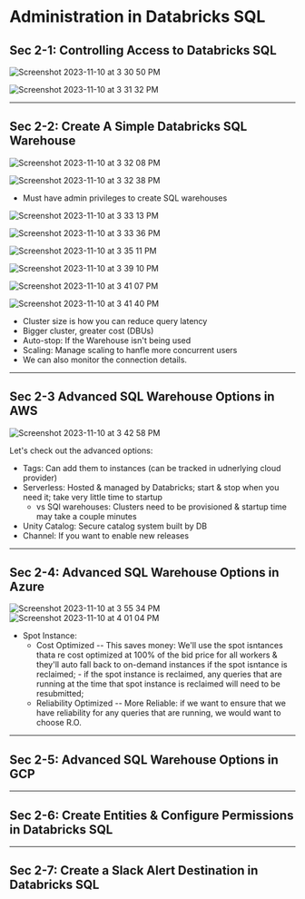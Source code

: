 # Administration in Databricks SQL
## Sec 2-1: Controlling Access to Databricks SQL

![Screenshot 2023-11-10 at 3 30 50 PM](https://github.com/MMBazel/study-databricks/assets/3360070/d4202acb-421e-4712-aafd-265feee8caa6)

![Screenshot 2023-11-10 at 3 31 32 PM](https://github.com/MMBazel/study-databricks/assets/3360070/bc074e12-4e51-4938-b7db-54e2fac16b14)

---

## Sec 2-2: Create A Simple Databricks SQL Warehouse

![Screenshot 2023-11-10 at 3 32 08 PM](https://github.com/MMBazel/study-databricks/assets/3360070/e816fe54-7b05-4a13-87c6-a39958fc3692)

![Screenshot 2023-11-10 at 3 32 38 PM](https://github.com/MMBazel/study-databricks/assets/3360070/fd190435-3347-4c22-ad2e-1ed49752a93d)

- Must have admin privileges to create SQL warehouses


![Screenshot 2023-11-10 at 3 33 13 PM](https://github.com/MMBazel/study-databricks/assets/3360070/3b221e15-aa69-4ff8-9dfe-a0480e3d3990)

![Screenshot 2023-11-10 at 3 33 36 PM](https://github.com/MMBazel/study-databricks/assets/3360070/476a3f9f-e24a-4407-8ca6-7de8771e10f2)

![Screenshot 2023-11-10 at 3 35 11 PM](https://github.com/MMBazel/study-databricks/assets/3360070/68aa355a-008d-4e76-bf70-b13ef2594010)

![Screenshot 2023-11-10 at 3 39 10 PM](https://github.com/MMBazel/study-databricks/assets/3360070/03799bee-36fb-428b-a502-54d49aba9b77)

![Screenshot 2023-11-10 at 3 41 07 PM](https://github.com/MMBazel/study-databricks/assets/3360070/42bd7fdc-5e57-42c7-a1d5-413e71b5a339)

![Screenshot 2023-11-10 at 3 41 40 PM](https://github.com/MMBazel/study-databricks/assets/3360070/2ab5fdf0-4d35-4274-8da7-110b9bee0b59)


- Cluster size is how you can reduce query latency
- Bigger cluster, greater cost (DBUs)
- Auto-stop: If the Warehouse isn't being used
- Scaling: Manage scaling to hanfle more concurrent users
- We can also monitor the connection details.  

---

## Sec 2-3 Advanced SQL Warehouse Options in AWS

![Screenshot 2023-11-10 at 3 42 58 PM](https://github.com/MMBazel/study-databricks/assets/3360070/0b677385-62d8-4a43-a766-e27835e36b1b)

Let's check out the advanced options:
- Tags: Can add them to instances (can be tracked in udnerlying cloud provider) 
- Serverless: Hosted & managed by Databricks; start & stop when you need it; take very little time to startup
    - vs SQl warehouses: Clusters need to be provisioned & startup time may take a couple minutes
- Unity Catalog: Secure catalog system built by DB
- Channel: If you want to enable new releases


---

## Sec 2-4: Advanced SQL Warehouse Options in Azure

![Screenshot 2023-11-10 at 3 55 34 PM](https://github.com/MMBazel/study-databricks/assets/3360070/8efeba30-5b16-4830-8282-e74d305bbea4)
![Screenshot 2023-11-10 at 4 01 04 PM](https://github.com/MMBazel/study-databricks/assets/3360070/898f2aa2-251e-4b28-acc5-bde9dc2848dd)

- Spot Instance:
    -    Cost Optimized -- This saves money: We'll use the spot isntances thata re cost optimized at 100% of the bid price for all workers & they'll auto fall back to on-demand instances if the spot isntance is reclaimed;
        -    if the spot instance is reclaimed, any queries that are running at the time that spot instance is reclaimed will need to be resubmitted;
    -   Reliability Optimized -- More Reliable: if we want to ensure that we have reliability for any queries that are running, we would want to choose R.O. 


---


## Sec 2-5: Advanced SQL Warehouse Options in GCP


---


## Sec 2-6: Create Entities & Configure Permissions in Databricks SQL

---


## Sec 2-7: Create a Slack Alert Destination in Databricks SQL


